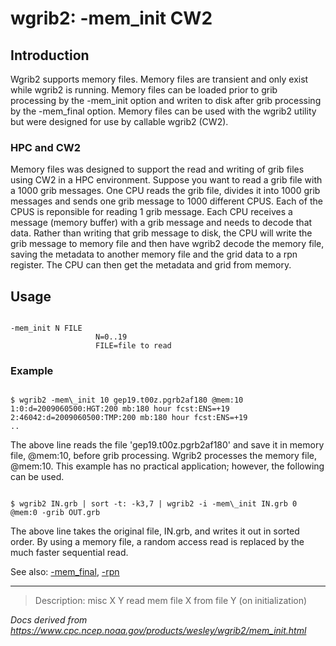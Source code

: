 # wgrib2: -mem_init CW2

## Introduction

Wgrib2 supports memory files. Memory files are transient and only exist
while wgrib2 is running. Memory files
can be loaded prior to grib processing by the -mem_init option
and writen to disk after grib processing by the -mem_final option.
Memory files can be used with the wgrib2 utility but were designed for use by callable wgrib2 (CW2).

### HPC and CW2

Memory files was designed to support the read and writing of grib files using CW2 in
a HPC environment. Suppose you want to read a grib file with a 1000 grib messages.
One CPU reads the grib file, divides it into 1000 grib messages and sends one
grib message to 1000 different CPUS. Each of the CPUS is reponsible for
reading 1 grib message. Each CPU receives a message (memory buffer) with
a grib message and needs to decode that data. Rather than writing that
grib message to disk, the CPU will write the grib message to memory file
and then have wgrib2 decode the memory file, saving the metadata to another
memory file and the grid data to a rpn register. The CPU can then get the
metadata and grid from memory.

## Usage

```

-mem_init N FILE
                   N=0..19
                   FILE=file to read

```

### Example

```

$ wgrib2 -mem\_init 10 gep19.t00z.pgrb2af180 @mem:10
1:0:d=2009060500:HGT:200 mb:180 hour fcst:ENS=+19
2:46042:d=2009060500:TMP:200 mb:180 hour fcst:ENS=+19
..

```

The above line reads the file 'gep19.t00z.pgrb2af180' and save it in
memory file, @mem:10, before grib processing. Wgrib2 processes
the memory file, @mem:10. This example has no practical application;
however, the following can be used.

```

$ wgrib2 IN.grb | sort -t: -k3,7 | wgrib2 -i -mem\_init IN.grb 0 @mem:0 -grib OUT.grb

```

The above line takes the original file, IN.grb, and writes it out in sorted order. By using
a memory file, a random access read is replaced by the much faster sequential read.

See also: [-mem_final](./mem_final.html),
[-rpn](./rpn.html)

---

> Description: misc X Y read mem file X from file Y (on initialization)

_Docs derived from <https://www.cpc.ncep.noaa.gov/products/wesley/wgrib2/mem_init.html>_
